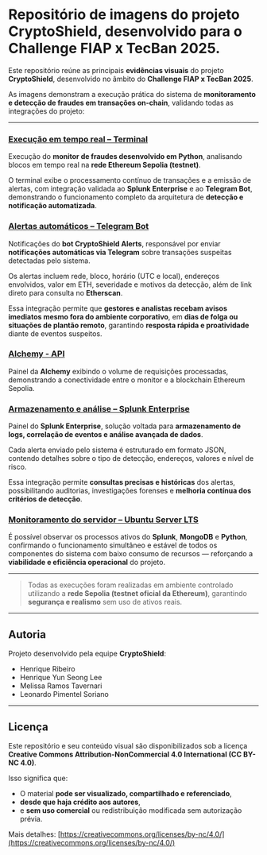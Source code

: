 # Repositório de imagens do projeto CryptoShield, desenvolvido para o Challenge FIAP x TecBan 2025.

Este repositório reúne as principais **evidências visuais** do projeto **CryptoShield**, desenvolvido no âmbito do **Challenge FIAP x TecBan 2025**.

As imagens demonstram a execução prática do sistema de **monitoramento e detecção de fraudes em transações on-chain**, validando todas as integrações do projeto:

---

### [Execução em tempo real – Terminal](https://github.com/Crypto-Shield256/Projeto/blob/main/Terminal.png)
Execução do **monitor de fraudes desenvolvido em Python**, analisando blocos em tempo real na **rede Ethereum Sepolia (testnet)**.

O terminal exibe o processamento contínuo de transações e a emissão de alertas, com integração validada ao **Splunk Enterprise** e ao **Telegram Bot**, demonstrando o funcionamento completo da arquitetura de **detecção e notificação automatizada**.

### [Alertas automáticos – Telegram Bot](https://github.com/Crypto-Shield256/Projeto/blob/main/Telegram.png)
Notificações do **bot CryptoShield Alerts**, responsável por enviar **notificações automáticas via Telegram** sobre transações suspeitas detectadas pelo sistema.

Os alertas incluem rede, bloco, horário (UTC e local), endereços envolvidos, valor em ETH, severidade e motivos da detecção, além de link direto para consulta no **Etherscan**.

Essa integração permite que **gestores e analistas recebam avisos imediatos mesmo fora do ambiente corporativo**, em **dias de folga ou situações de plantão remoto**, garantindo **resposta rápida e proatividade** diante de eventos suspeitos.

### [Alchemy - API](https://github.com/Crypto-Shield256/Projeto/blob/main/Alchemy.png)
Painel da **Alchemy** exibindo o volume de requisições processadas, demonstrando a conectividade entre o monitor e a blockchain Ethereum Sepolia.

### [Armazenamento e análise – Splunk Enterprise](https://github.com/Crypto-Shield256/Projeto/blob/main/Splunk%20Enterprise.png)
Painel do **Splunk Enterprise**, solução voltada para **armazenamento de logs, correlação de eventos e análise avançada de dados**.

Cada alerta enviado pelo sistema é estruturado em formato JSON, contendo detalhes sobre o tipo de detecção, endereços, valores e nível de risco.

Essa integração permite **consultas precisas e históricas** dos alertas, possibilitando auditorias, investigações forenses e **melhoria contínua dos critérios de detecção**.

### [Monitoramento do servidor – Ubuntu Server LTS](https://github.com/Crypto-Shield256/Projeto/blob/main/Ubuntu%20LTS.png)
É possível observar os processos ativos do **Splunk**, **MongoDB** e **Python**, confirmando o funcionamento simultâneo e estável de todos os componentes do sistema com baixo consumo de recursos — reforçando a **viabilidade e eficiência operacional** do projeto.

---

> Todas as execuções foram realizadas em ambiente controlado utilizando a **rede Sepolia (testnet oficial da Ethereum)**, garantindo **segurança e realismo** sem uso de ativos reais.

---

## Autoria
Projeto desenvolvido pela equipe **CryptoShield**:
- Henrique Ribeiro
- Henrique Yun Seong Lee
- Melissa Ramos Tavernari
- Leonardo Pimentel Soriano

---

## Licença
Este repositório e seu conteúdo visual são disponibilizados sob a licença **Creative Commons Attribution-NonCommercial 4.0 International (CC BY-NC 4.0)**.

Isso significa que:
- O material **pode ser visualizado, compartilhado e referenciado**,  
- **desde que haja crédito aos autores**,  
- e **sem uso comercial** ou redistribuição modificada sem autorização prévia.

Mais detalhes: [https://creativecommons.org/licenses/by-nc/4.0/](https://creativecommons.org/licenses/by-nc/4.0/)

